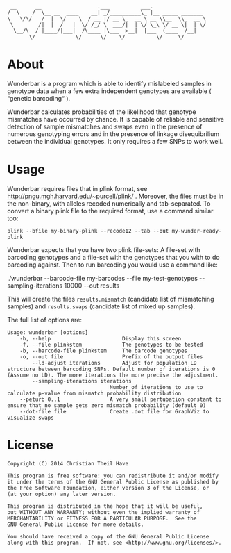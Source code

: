      __      __                  .___          ___.                 
    /  \    /  \__ __  ____    __| _/__________\_ |__ _____ _______ 
    \   \/\/   /  |  \/    \  / __ |/ __ \_  __ \ __ \\__  \\_  __ \
     \        /|  |  /   |  \/ /_/ \  ___/|  | \/ \_\ \/ __ \|  | \/
      \__/\  / |____/|___|  /\____ |\___  >__|  |___  (____  /__|   
           \/             \/      \/    \/          \/     \/

About
=====

Wunderbar is a program which is able to identify mislabeled samples in genotype data 
when a few extra independent genotypes are available ( “genetic barcoding“ ). 

Wunderbar calculates probabilities of the likelihood that genotype mismatches have occurred by chance. 
It is capable of reliable and sensitive detection of sample mismatches and swaps even in the presence
of numerous genotyping errors and in the presence of linkage disequibrilium between the individual 
genotypes. It only requires a few SNPs to work well.


Usage
=====

Wunderbar requires files that in plink format, see http://pngu.mgh.harvard.edu/~purcell/plink/ .
Moreover, the files must be in the non-binary, with alleles recoded numerically and tab-separated.
To convert a binary plink file to the required format, use a command similar too:

    plink --bfile my-binary-plink --recode12 --tab --out my-wunder-ready-plink

Wunderbar expects that you have two plink file-sets: A file-set with barcoding genotypes and 
a file-set with the genotypes that you with to do barcoding against. Then to run barcoding
you would use a command like:

   ./wunderbar --barcode-file my-barcodes --file my-test-genotypes --sampling-iterations 10000 --out results

This will create the files ```results.mismatch``` (candidate list of mismatching samples) and ```results.swaps```
(candidate list of mixed up samples).

The full list of options are:

    Usage: wunderbar [options]
        -h, --help                       Display this screen
        -f, --file plinkstem             The genotypes to be tested
        -b, --barcode-file plinkstem     The barcode genotypes
        -o, --out file                   Prefix of the output files
            --ld-adjust iterations       Adjust for population LD structure between barcoding SNPs. Default number of iterations is 0 (Assume no LD). The more iterations the more precise the adjustment.
            --sampling-iterations iterations
                                     Number of iterations to use to calculate p-value from mismatch probability distribution
        --peturb 0..1                A very small pertubation constant to ensure that no sample gets zero mismatch probability (default 0)
        --dot-file file              Create .dot file for GraphViz to visualize swaps


License
=======

    Copyright (C) 2014 Christian Theil Have

    This program is free software: you can redistribute it and/or modify
    it under the terms of the GNU General Public License as published by
    the Free Software Foundation, either version 3 of the License, or
    (at your option) any later version.

    This program is distributed in the hope that it will be useful,
    but WITHOUT ANY WARRANTY; without even the implied warranty of
    MERCHANTABILITY or FITNESS FOR A PARTICULAR PURPOSE.  See the
    GNU General Public License for more details.

    You should have received a copy of the GNU General Public License
    along with this program.  If not, see <http://www.gnu.org/licenses/>.


